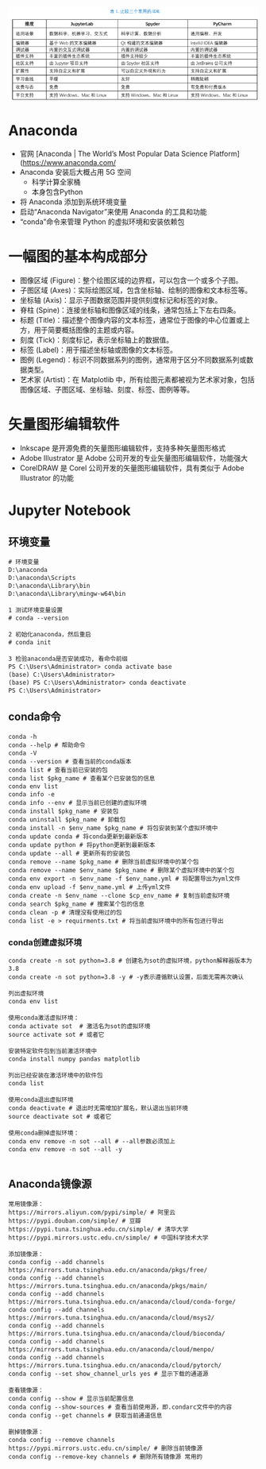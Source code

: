 ![](../photo/Pasted%20image%2020230724092139.png)
#  Anaconda
- 官网 [Anaconda | The World’s Most Popular Data Science Platform](https://www.anaconda.com/
- Anaconda 安装后大概占用 5G 空间
	- 科学计算全家桶
	- 本身包含Python
- 将 Anaconda 添加到系统环境变量
- 启动“Anaconda Navigator”来使用 Anaconda 的工具和功能
- “conda”命令来管理 Python 的虚拟环境和安装依赖包

# 一幅图的基本构成部分
- 图像区域 (Figure)：整个绘图区域的边界框，可以包含一个或多个子图。
- 子图区域 (Axes)：实际绘图区域，包含坐标轴、绘制的图像和文本标签等。
- 坐标轴 (Axis)：显示子图数据范围并提供刻度标记和标签的对象。
- 脊柱 (Spine)：连接坐标轴和图像区域的线条，通常包括上下左右四条。
- 标题 (Title)：描述整个图像内容的文本标签，通常位于图像的中心位置或上方，用于简要概括图像的主题或内容。
- 刻度 (Tick)：刻度标记，表示坐标轴上的数据值。
- 标签 (Label)：用于描述坐标轴或图像的文本标签。
- 图例 (Legend)：标识不同数据系列的图例，通常用于区分不同数据系列或数据类型。
- 艺术家 (Artist)：在 Matplotlib 中，所有绘图元素都被视为艺术家对象，包括图像区域、子图区域、坐标轴、刻度、标签、图例等等。

# 矢量图形编辑软件
- Inkscape 是开源免费的矢量图形编辑软件，支持多种矢量图形格式
- Adobe Illustrator 是 Adobe 公司开发的专业矢量图形编辑软件，功能强大
- CorelDRAW 是 Corel 公司开发的矢量图形编辑软件，具有类似于 Adobe Illustrator 的功能

# Jupyter Notebook
## 环境变量
```
# 环境变量
D:\anaconda  
D:\anaconda\Scripts  
D:\anaconda\Library\bin  
D:\anaconda\Library\mingw-w64\bin

1 测试环境变量设置
# conda --version

2 初始化anaconda，然后重启
# conda init  

3 检验anaconda是否安装成功, 看命令前缀
PS C:\Users\Administrator> conda activate base
(base) C:\Users\Administrator>
(base) PS C:\Users\Administrator> conda deactivate
PS C:\Users\Administrator>

```

## conda命令
```
conda -h 
conda --help # 帮助命令 
conda -V 
conda --version # 查看当前的conda版本 
conda list # 查看当前已安装的包 
conda list $pkg_name # 查看某个已安装包的信息 
conda env list 
conda info -e 
conda info --env # 显示当前已创建的虚拟环境 
conda install $pkg_name # 安装包 
conda uninstall $pkg_name # 卸载包 
conda install -n $env_name $pkg_name # 将包安装到某个虚拟环境中 
conda update conda # 将conda更新到最新版本 
conda update python # 将python更新到最新版本 
conda update --all # 更新所有的安装包 
conda remove --name $pkg_name # 删除当前虚拟环境中的某个包 
conda remove --name $env_name $pkg_name # 删除某个虚拟环境中的某个包 
conda env export -n $env_name -f $env_name.yml # 将配置导出为yml文件 
conda env upload -f $env_name.yml # 上传yml文件 
conda create -n $env_name --clone $cp_env_name # 复制当前虚拟环境 
conda search $pkg_name # 搜索某个包的信息 
conda clean -p # 清理没有使用过的包 
conda list -e > requirments.txt # 将当前虚拟环境中的所有包进行导出

```
### conda创建虚拟环境
```
conda create -n sot python=3.8 # 创建名为sot的虚拟环境，python解释器版本为3.8 
conda create -n sot python=3.8 -y # -y表示遵循默认设置，后面无需再次确认

列出虚拟环境
conda env list

使用conda激活虚拟环境：
conda activate sot  # 激活名为sot的虚拟环境
source activate sot # 或者它

安装特定软件包到当前激活环境中
conda install numpy pandas matplotlib

列出已经安装在激活环境中的软件包
conda list

使用conda退出虚拟环境
conda deactivate # 退出时无需增加扩展名，默认退出当前环境
source deactivate sot # 或者它

使用conda删掉虚拟环境： 
conda env remove -n sot --all # --all参数必须加上 
conda env remove -n sot --all -y


```

## Anaconda镜像源
```
常用镜像源： 
https://mirrors.aliyun.com/pypi/simple/ # 阿里云 
https://pypi.douban.com/simple/ # 豆瓣 
https://pypi.tuna.tsinghua.edu.cn/simple/ # 清华大学 
https://pypi.mirrors.ustc.edu.cn/simple/ # 中国科学技术大学

添加镜像源：
conda config --add channels https://mirrors.tuna.tsinghua.edu.cn/anaconda/pkgs/free/ 
conda config --add channels https://mirrors.tuna.tsinghua.edu.cn/anaconda/pkgs/main/ 
conda config --add channels https://mirrors.tuna.tsinghua.edu.cn/anaconda/cloud/conda-forge/ 
conda config --add channels https://mirrors.tuna.tsinghua.edu.cn/anaconda/cloud/msys2/ 
conda config --add channels https://mirrors.tuna.tsinghua.edu.cn/anaconda/cloud/bioconda/ 
conda config --add channels https://mirrors.tuna.tsinghua.edu.cn/anaconda/cloud/menpo/ 
conda config --add channels https://mirrors.tuna.tsinghua.edu.cn/anaconda/cloud/pytorch/ 
conda config --set show_channel_urls yes # 显示下载的通道源

查看镜像源： 
conda config --show # 显示当前配置信息 
conda config --show-sources # 查看当前使用源，即.condarc文件中的内容 
conda config --get channels # 获取当前通道信息 

删掉镜像源： 
conda config --remove channels https://pypi.mirrors.ustc.edu.cn/simple/ # 删除当前镜像源 
conda config --remove-key channels # 删除所有镜像源 常用的
```


